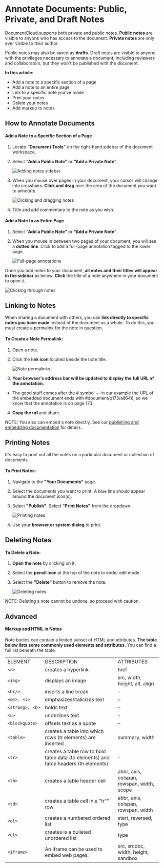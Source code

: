 # Annotate Documents: Public, Private, and Draft Notes 


DocumentCloud supports both private and public notes. **Public notes** are visible to anyone who has access to the document. **Private notes** are only ever visible to their author. 

Public notes may also be saved as **drafts**. Draft notes are visible to anyone with the privileges necessary to annotate a document, including reviewers and collaborators, but they won't be published with the document.


**In this article:**
* Add a note to a specific section of a page
* Add a note to an entire page
* Link to a specific note you've made
* Print your notes
* Delete your notes
* Add markup to notes

## How to Annotate Documents

#### Add a Note to a Specific Section of a Page

1. Locate **“Document Tools”** on the right-hand sidebar of the document workspace.
2. Select **“Add a Public Note”** or **“Add a Private Note”**. 

    ![Adding notes sidebar](../images/annotate_documents/publicnote.png)
3. When you mouse over pages in your document, your cursor will change into crosshairs. **Click and drag** over the area of the document you want to annotate.

    ![Clicking and dragging notes](../images/annotate_documents/annotate_documents1.gif)
4. Title and add commentary to the note as you wish.

#### Add a Note to an Entire Page

1. Select **“Add a Public Note”** or **“Add a Private Note”**.
2. When you mouse in between two pages of your document, you will see a **dotted line**. Click to add a full-page annotation tagged to the lower page.

    ![Full-page annotations](../images/annotate_documents/annotate_documents2.gif)
    
Once you add notes to your document, **all notes and their titles will appear in the sidebar** as below. **Click** the title of a note anywhere in your document to open it.
    
![Clicking through notes](../images/annotate_documents/notesidebar.png)

## Linking to Notes
When sharing a document with others, you can **link directly to specific notes you have made** instead of the document as a whole. To do this, you must create a permalink for the note in question.

#### To Create a Note Permalink:

1. Open a note.
2. Click the **link icon** located beside the note title. 

    ![Note permalinks](../images/annotate_documents/annotate_documents3.png)
3. **Your browser's address bar will be updated to display the full URL of the annotation.**
 * The good stuff comes after the # symbol — in our example the URL of the embedded document ends with #document/p173/a8646, so we know that the annotation is on page 173.
4. **Copy the url** and share. 

NOTE: You also can embed a note directly. See our [publishing and embedding documentation](publishing_embedding.md) for details.

## Printing Notes
It's easy to print out all the notes on a particular document or collection of documents. 

#### To Print Notes:

1. Navigate to the **"Your Documents"** page.
2. Select the documents you want to print. A blue line should appear around the document icon(s).
3. Select **"Publish"**. Select **"Print Notes"** from the dropdown.

    ![Printing notes](../images/annotate_documents/annotate_documents4)
4. Use your **browser or system dialog** to print.

## Deleting Notes

#### To Delete a Note:

1. **Open the note** by clicking on it.
2. Select the **pencil icon** at the top of the note to ender edit mode.
3. Select the **"Delete"** button to remove the note.

    ![Deleting notes](../images/annotate_documents/annotate_documents5.gif)

NOTE: Deleting a note cannot be undone, so proceed with caution.

## Advanced

#### Markup and HTML in Notes

Note bodies can contain a limited subset of HTML and attributes. **The table below lists some commonly used elements and attributes.** You can find a full list beneath the table.

|                 |                                                                                      |                                            | 
|-----------------|--------------------------------------------------------------------------------------|--------------------------------------------| 
| ELEMENT         | DESCRIPTION                                                                          | ATTRIBUTES                                 | 
| `<a>`           | creates a hyperlink                                                                  | href                                       | 
| `<img>`         | displays an image                                                                    | src, width, height, alt, align             | 
| `<br/>`         | inserts a line break                                                                 | –                                          | 
| `<em>, <i>`     | emphasizes/italicizes text                                                           | –                                          | 
| `<strong>, <b>` | bolds text                                                                           | –                                          | 
| `<u>`           | underlines text                                                                      | –                                          | 
| `<blockquote>`  | offsets text as a quote                                                              | –                                          | 
| `<table>`       | creates a table into which rows (tr elements) are inserted                           | summary, width                             | 
| `<tr>`          | creates a table row to hold table data (td elements) and table headers (th elements) | –                                          | 
| `<th>`          | creates a table header cell                                                          | abbr, axis, colspan, rowspan, width, scope | 
| `<td>`          | creates a table cell in a "tr"" row                                                  | abbr, axis, colspan, rowspan, width        | 
| `<ol>`          | creates a numbered ordered list                                                      | start, reversed, type                      | 
| `<ul>`          | creates is a bulleted unordered list                                                 | type                                       | 
| `<iframe>`      | An iframe can be used to embed web pages.                                            | src, srcdoc, width, height, sandbox        | 
